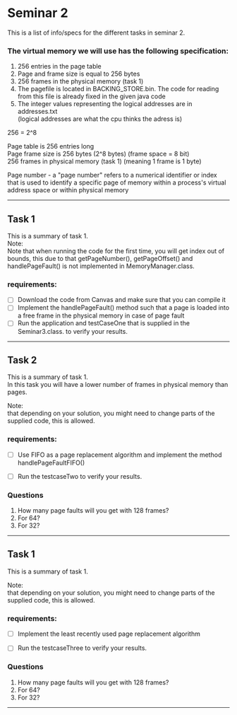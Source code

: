 # Seminar 2
This is a list of info/specs for the different tasks in seminar 2.

### The virtual memory we will use has the following specification:

1. 256 entries in the page table
2. Page and frame size is equal to 256 bytes
3. 256 frames in the physical memory (task 1)
4. The pagefile is located in BACKING_STORE.bin. The code for reading from this file is already
   fixed in the given java code
5. The integer values representing the logical addresses are in addresses.txt  
   (logical addresses are what the cpu thinks the adress is)

256 = 2^8

Page table is 256 entries long  
Page frame size is 256 bytes (2^8 bytes) (frame space = 8 bit)  
256 frames in physical memory (task 1) (meaning 1 frame is 1 byte)

Page number - a "page number" refers to a numerical identifier or index that is used to identify
a specific page of memory within a process's virtual address space or within physical memory


---

## Task 1
This is a summary of task 1.  
Note:  
Note that when running the code for the first time, you will get index out of bounds, this
due to that getPageNumber(), getPageOffset() and handlePageFault() is not implemented in
MemoryManager.class.


### requirements:
- [ ] Download the code from Canvas and make sure that you can compile it
- [ ] Implement the handlePageFault() method such that a page is loaded into a free frame in the
  physical memory in case of page fault
- [ ] Run the application and testCaseOne that is supplied in the Seminar3.class. to verify your
  results.

---

## Task 2
This is a summary of task 1.  
In this task you will have a lower number of frames in physical memory than pages.  

Note:  
that depending on your solution, you might need to change parts of the supplied code, this is
allowed.

### requirements:
- [ ] Use FIFO as a page replacement algorithm and implement the method handlePageFaultFIFO()
- [ ] Run the testcaseTwo to verify your results.


### Questions
1. How many page faults will you get with 128 frames?
2. For 64?
3. For 32?

---

## Task 1
This is a summary of task 1.  

Note:  
that depending on your solution, you might need to change parts of the supplied code, this is
allowed.

### requirements:
- [ ] Implement the least recently used page replacement algorithm
- [ ] Run the testcaseThree to verify your results.


### Questions
1. How many page faults will you get with 128 frames?
2. For 64?
3. For 32?

---